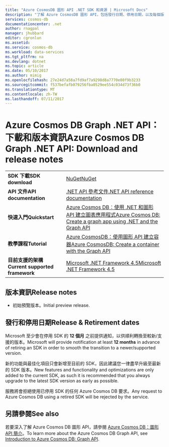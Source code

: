 ```yaml
---
title: "Azure CosmosDB 圖形 API .NET SDK 和資源 | Microsoft Docs"
description: "了解 Azure CosmosDB 圖形 API，包括發行日期、停用日期，以及每個版本之間的變更。"
services: cosmos-db
documentationcenter: .net
author: rnagpal
manager: jhubbard
editor: cgronlun
ms.assetid: 
ms.service: cosmos-db
ms.workload: data-services
ms.tgt_pltfrm: na
ms.devlang: dotnet
ms.topic: article
ms.date: 05/10/2017
ms.author: mimig
ms.openlocfilehash: 27e24d7a58a7fd9af7a9298d8a7770e80f9b3233
ms.sourcegitcommit: f537befafb079256fba0529ee554c034d73f36b0
ms.translationtype: MT
ms.contentlocale: zh-TW
ms.lasthandoff: 07/11/2017
---
```

# <a name="azure-cosmos-db-graph-net-api-download-and-release-notes"></a><span data-ttu-id="1b8c9-103">Azure Cosmos DB Graph .NET API：下載和版本資訊</span><span class="sxs-lookup"><span data-stu-id="1b8c9-103">Azure Cosmos DB Graph .NET API: Download and release notes</span></span>

|   |   |
|---|---|
|<span data-ttu-id="1b8c9-104">**SDK 下載**</span><span class="sxs-lookup"><span data-stu-id="1b8c9-104">**SDK download**</span></span>|[<span data-ttu-id="1b8c9-105">NuGet</span><span class="sxs-lookup"><span data-stu-id="1b8c9-105">NuGet</span></span>](https://aka.ms/acdbgraphnuget)|
|<span data-ttu-id="1b8c9-106">**API 文件**</span><span class="sxs-lookup"><span data-stu-id="1b8c9-106">**API documentation**</span></span>|[<span data-ttu-id="1b8c9-107">.NET API 參考文件</span><span class="sxs-lookup"><span data-stu-id="1b8c9-107">.NET API reference documentation</span></span>](https://aka.ms/acdbgraphapiref)|
|<span data-ttu-id="1b8c9-108">**快速入門**</span><span class="sxs-lookup"><span data-stu-id="1b8c9-108">**Quickstart**</span></span>|[<span data-ttu-id="1b8c9-109">Azure Cosmos DB︰使用 .NET 和圖形 API 建立圖表應用程式</span><span class="sxs-lookup"><span data-stu-id="1b8c9-109">Azure Cosmos DB: Create a graph app using .NET and the Graph API</span></span>](create-graph-dotnet.md)|
|<span data-ttu-id="1b8c9-110">**教學課程**</span><span class="sxs-lookup"><span data-stu-id="1b8c9-110">**Tutorial**</span></span>|[<span data-ttu-id="1b8c9-111">Azure CosmosDB：使用圖形 API 建立容器</span><span class="sxs-lookup"><span data-stu-id="1b8c9-111">Azure CosmosDB: Create a container with the Graph API</span></span>](tutorial-develop-graph-dotnet.md)|
|<span data-ttu-id="1b8c9-112">**目前支援的架構**</span><span class="sxs-lookup"><span data-stu-id="1b8c9-112">**Current supported framework**</span></span>|[<span data-ttu-id="1b8c9-113">Microsoft .NET Framework 4.5</span><span class="sxs-lookup"><span data-stu-id="1b8c9-113">Microsoft .NET Framework 4.5</span></span>](https://www.microsoft.com/download/details.aspx?id=30653)|

## <a name="release-notes"></a><span data-ttu-id="1b8c9-114">版本資訊</span><span class="sxs-lookup"><span data-stu-id="1b8c9-114">Release notes</span></span>

* <span data-ttu-id="1b8c9-115">初始預覽版本。</span><span class="sxs-lookup"><span data-stu-id="1b8c9-115">Initial preview release.</span></span>

## <a name="release--retirement-dates"></a><span data-ttu-id="1b8c9-116">發行和停用日期</span><span class="sxs-lookup"><span data-stu-id="1b8c9-116">Release & Retirement dates</span></span>
<span data-ttu-id="1b8c9-117">Microsoft 至少會在停用 SDK 的 **12 個月** 之前提供通知，以供順利轉換至較新/支援的版本。</span><span class="sxs-lookup"><span data-stu-id="1b8c9-117">Microsoft will provide notification at least **12 months** in advance of retiring an SDK in order to smooth the transition to a newer/supported version.</span></span>

<span data-ttu-id="1b8c9-118">新的功能與最佳化項目只會新增至目前的 SDK，因此建議您一律盡早升級至最新的 SDK 版本。</span><span class="sxs-lookup"><span data-stu-id="1b8c9-118">New features and functionality and optimizations are only added to the current SDK, as such it is recommended that you always upgrade to the latest SDK version as early as possible.</span></span> 

<span data-ttu-id="1b8c9-119">服務將會拒絕使用已停用 SDK 的任何 Azure Cosmos DB 要求。</span><span class="sxs-lookup"><span data-stu-id="1b8c9-119">Any request to Azure Cosmos DB using a retired SDK will be rejected by the service.</span></span>

## <a name="see-also"></a><span data-ttu-id="1b8c9-120">另請參閱</span><span class="sxs-lookup"><span data-stu-id="1b8c9-120">See also</span></span>
<span data-ttu-id="1b8c9-121">若要深入了解 Azure Cosmos DB 圖形 API，請參閱 [Azure Cosmos DB：圖形 API 簡介](graph-introduction.md)。</span><span class="sxs-lookup"><span data-stu-id="1b8c9-121">To learn more about the Azure Cosmos DB Graph API, see [Introduction to Azure Cosmos DB: Graph API](graph-introduction.md).</span></span> 